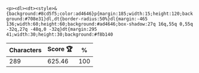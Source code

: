 `<p><dl><dt><style>&{background:#8cd5f5;color:ad4646}p{margin:185;width:15;height:120;background:#708e31}dl,dt{border-radius:50%}dl{margin:-465 136;width:60;height:60;background:#ad4646;box-shadow:27q 16q,55q 0,55q -32q,27q -48q,0 -32q}dt{margin:295 41;width:30;height:30;background:#f8b140`

| Characters | Score 🏆 | %   |
| ---------- | -------- | --- |
| 289        | 625.46   | 100 |
